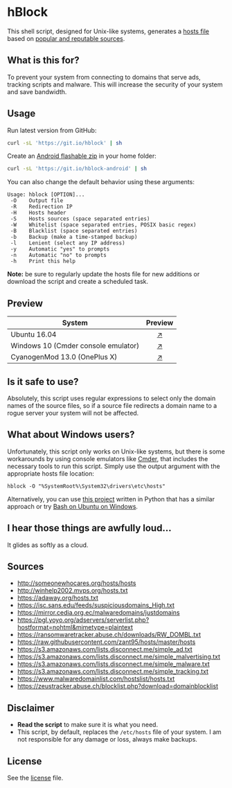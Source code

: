 # hBlock
This shell script, designed for Unix-like systems, generates a [hosts file](http://man7.org/linux/man-pages/man5/hosts.5.html) based on [popular and reputable sources](#sources).

## What is this for?
To prevent your system from connecting to domains that serve ads, tracking scripts and malware. This will increase the security of your system and save bandwidth.

## Usage
Run latest version from GitHub:
```sh
curl -sL 'https://git.io/hblock' | sh
```
Create an [Android flashable zip](http://forum.xda-developers.com/wiki/Flashing) in your home folder:
```sh
curl -sL 'https://git.io/hblock-android' | sh
```
You can also change the default behavior using these arguments:
```
Usage: hblock [OPTION]...
 -O    Output file
 -R    Redirection IP
 -H    Hosts header
 -S    Hosts sources (space separated entries)
 -W    Whitelist (space separated entries, POSIX basic regex)
 -B    Blacklist (space separated entries)
 -b    Backup (make a time-stamped backup)
 -l    Lenient (select any IP address)
 -y    Automatic "yes" to prompts
 -n    Automatic "no" to prompts
 -h    Print this help
```
**Note:** be sure to regularly update the hosts file for new additions or download the script and create a scheduled task.

## Preview
| System                              | Preview                                        |
| ----------------------------------- | :--------------------------------------------: |
| Ubuntu 16.04                        | [:arrow_upper_right:](img/preview_linux.png)   |
| Windows 10 (Cmder console emulator) | [:arrow_upper_right:](img/preview_windows.png) |
| CyanogenMod 13.0 (OnePlus X)        | [:arrow_upper_right:](img/preview_android.png) |

## Is it safe to use?
Absolutely, this script uses regular expressions to select only the domain names of the source files, so if a source file redirects a domain name to a rogue server your system will not be affected.

## What about Windows users?
Unfortunately, this script only works on Unix-like systems, but there is some workarounds by using console emulators like [Cmder](http://cmder.net), that includes the necessary tools to run this script.
Simply use the output argument with the appropriate hosts file location:
```
hblock -O "%SystemRoot%\System32\drivers\etc\hosts"
```

Alternatively, you can use [this project](https://github.com/StevenBlack/hosts) written in Python that has a similar approach or try [Bash on Ubuntu on Windows](https://github.com/Microsoft/BashOnWindows).

## I hear those things are awfully loud...
It glides as softly as a cloud.

## Sources
- http://someonewhocares.org/hosts/hosts
- http://winhelp2002.mvps.org/hosts.txt
- https://adaway.org/hosts.txt
- https://isc.sans.edu/feeds/suspiciousdomains_High.txt
- https://mirror.cedia.org.ec/malwaredomains/justdomains
- https://pgl.yoyo.org/adservers/serverlist.php?hostformat=nohtml&mimetype=plaintext
- https://ransomwaretracker.abuse.ch/downloads/RW_DOMBL.txt
- https://raw.githubusercontent.com/zant95/hosts/master/hosts
- https://s3.amazonaws.com/lists.disconnect.me/simple_ad.txt
- https://s3.amazonaws.com/lists.disconnect.me/simple_malvertising.txt
- https://s3.amazonaws.com/lists.disconnect.me/simple_malware.txt
- https://s3.amazonaws.com/lists.disconnect.me/simple_tracking.txt
- https://www.malwaredomainlist.com/hostslist/hosts.txt
- https://zeustracker.abuse.ch/blocklist.php?download=domainblocklist

## Disclaimer
- **Read the script** to make sure it is what you need.
- This script, by default, replaces the `/etc/hosts` file of your system. I am not responsible for any damage or loss, always make backups.

## License
See the [license](LICENSE) file.

